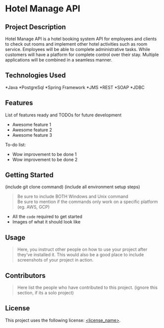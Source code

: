 # Hotel Manage API

## Project Description

Hotel Manage API is a hotel booking system API for employees and clients to check out rooms and implement other hotel activities such as room service. Employees will be able to complete administrative tasks. While customers will have a platform for complete control over their stay. Multiple applications will be combined in a seamless manner.

## Technologies Used

*Java
*PostgreSql
*Spring Framework
*JMS 
*REST
*SOAP
*JDBC

## Features

List of features ready and TODOs for future development
* Awesome feature 1
* Awesome feature 2
* Awesome feature 3

To-do list:
* Wow improvement to be done 1
* Wow improvement to be done 2

## Getting Started
   
(include git clone command)
(include all environment setup steps)

> Be sure to include BOTH Windows and Unix command  
> Be sure to mention if the commands only work on a specific platform (eg. AWS, GCP)

- All the `code` required to get started
- Images of what it should look like

## Usage

> Here, you instruct other people on how to use your project after they’ve installed it. This would also be a good place to include screenshots of your project in action.

## Contributors

> Here list the people who have contributed to this project. (ignore this section, if its a solo project)

## License

This project uses the following license: [<license_name>](<link>).

